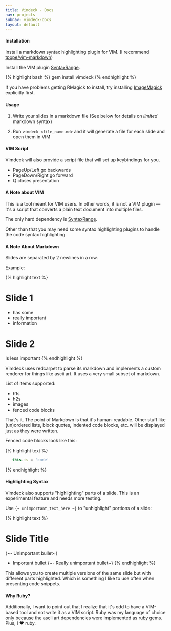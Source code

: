 ```yaml
---
title: Vimdeck - Docs
nav: projects
subnav: vimdeck-docs
layout: default
---
```


#### Installation

Install a markdown syntax highlighting plugin for VIM. (I recommend [tpope/vim-markdown](http://github.com/tpope/vim-markdown))

Install the VIM plugin [SyntaxRange](https://github.com/vim-scripts/SyntaxRange).

{% highlight bash %}
gem install vimdeck
{% endhighlight %}

If you have problems getting RMagick to install, try installing [ImageMagick](http://www.imagemagick.org/) explicitly first.


#### Usage

1. Write your slides in a markdown file (See below for details on _limited_ markdown syntax)

2. Run `vimdeck <file_name.md>` and it will generate a file for each slide and open them in VIM


#### VIM Script

Vimdeck will also provide a script file that will set up keybindings for you.

- PageUp/Left go backwards
- PageDown/Right go forward
- Q closes presentation


#### A Note about VIM

This is a tool meant for VIM users. In other words, it is not a VIM plugin
&mdash; it's a script that converts a plain text document into multiple files.

The only hard dependency is [SyntaxRange](https://github.com/vim-scripts/SyntaxRange).

Other than that you may need some syntax highlighting plugins to handle the code syntax highlighting.


#### A Note About Markdown

Slides are separated by 2 newlines in a row.

Example:

{% highlight text %}
# Slide 1

- has some
- really important
- information


# Slide 2

Is less important
{% endhighlight %}

Vimdeck uses redcarpet to parse its markdown and implements a custom renderer
for things like ascii art. It uses a very small subset of markdown.

List of items supported:

- h1s
- h2s
- images
- fenced code blocks

That's it. The point of Markdown is that it's human-readable. Other stuff like (un)ordered
lists, block quotes, indented code blocks, etc. will be displayed just as they were written.

Fenced code blocks look like this:

{% highlight text %}
```javascript
   this.is = 'code'
```
{% endhighlight %}


#### Highlighting Syntax

Vimdeck also supports "highlighting" parts of a slide. This is an experimental feature and needs more testing.

Use `{~ unimportant_text_here ~}` to "unhighlight" portions of a slide:

{% highlight text %}
# Slide Title

{~- Unimportant bullet~}
- Important bullet
{~- Really unimportant bullet~}
{% endhighlight %}

This allows you to create multiple versions of the same slide but with different parts highlighted.
Which is something I like to use often when presenting code snippets.

#### Why Ruby?

Additionally, I want to point out that I realize that it's odd to have a VIM-based tool
and not write it as a VIM script. Ruby was my language of choice only because the ascii art dependencies
were implemented as ruby gems. Plus, I &hearts; ruby.
